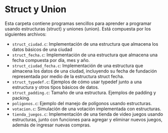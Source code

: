 # Struct y Union

Esta carpeta contiene programas sencillos para aprender a programar usando
estructuras (struct) y uniones (union). Está compuesta por los siguientes
archivos:

 - `struct_ciudad.c`: Implementación de una estructura que almacena los datos
    básicos de una ciudad
 - `struct_fecha.c`: Implementación de una estructura que almacena una fecha
    compuesta por día, mes y año.
 - `struct_ciudad_fecha.c`: Implementación de una estructura que almacena los datos
    de una ciudad, incluyendo su fecha de fundación representada por medio de la
    estructura struct fecha.
 - `struct_typedef.c`: Ejemplos de cómo usar typedef junto a una estructura y
    otros tipos básicos de datos.
 - `struct_padding.c`: Tamaño de una estructura. Ejemplos de padding y packing.
 - `poligonos.c`: Ejemplo del manejo de polígonos usando estructuras.
 - `votacion.c`: Simulación de una votación implementada con estructuras.
 - `tienda_juegos.c`: Implementación de una tienda de video juegos usando
    estructuras, junto con funciones para agregar y eliminar nuevos juegos,
    además de ingresar nuevas compras.
